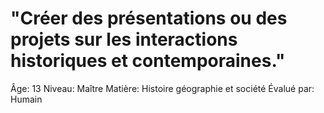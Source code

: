 # "Créer des présentations ou des projets sur les interactions historiques et contemporaines."

Âge: 13
Niveau: Maître
Matière: Histoire géographie et société
Évalué par: Humain